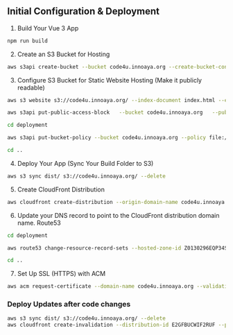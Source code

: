 ## Initial Configuration & Deployment
1. Build Your Vue 3 App
```bash
npm run build
```

2. Create an S3 Bucket for Hosting
```bash
aws s3api create-bucket --bucket code4u.innoaya.org --create-bucket-configuration LocationConstraint=ap-southeast-1
```

3. Configure S3 Bucket for Static Website Hosting (Make it publicly readable)
```bash
aws s3 website s3://code4u.innoaya.org/ --index-document index.html --error-document index.html

aws s3api put-public-access-block   --bucket code4u.innoaya.org   --public-access-block-configuration BlockPublicAcls=false,IgnorePublicAcls=false,BlockPublicPolicy=false,RestrictPublicBuckets=false

cd deployment

aws s3api put-bucket-policy --bucket code4u.innoaya.org --policy file://bucket-policy.json

cd ..
```

4. Deploy Your App (Sync Your Build Folder to S3)
```bash
aws s3 sync dist/ s3://code4u.innoaya.org/ --delete
```

5. Create CloudFront Distribution
```bash
aws cloudfront create-distribution --origin-domain-name code4u.innoaya.org.s3-website-ap-southeast-1.amazonaws.com
```

6. Update your DNS record to point to the CloudFront distribution domain name. Route53
```bash
cd deployment

aws route53 change-resource-record-sets --hosted-zone-id Z0130296EQP34SB7RMM2 --change-batch file://dns-records.json

cd ..
```

7. Set Up SSL (HTTPS) with ACM
```bash
aws acm request-certificate --domain-name code4u.innoaya.org --validation-method DNS
```

### Deploy Updates after code changes
```bash
aws s3 sync dist/ s3://code4u.innoaya.org/ --delete
aws cloudfront create-invalidation --distribution-id E2GFBUCWIF2RUF --paths "/*"
```

